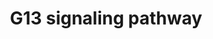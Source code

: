 ---
annotations:
- id: PW:0000230
  parent: signaling pathway
  type: Pathway Ontology
  value: G protein mediated signaling pathway via Galpha12/Galpha13 family
authors:
- A.Chow
- MaintBot
- Thomas
- Christine Chichester
- Khanspers
- Egonw
- Eweitz
citedin:
- link: PMC7339012
description: 'The G13 subunit is an alpha unit of heterotrimeric G proteins that regulates
  cell processes through the use of guanine nucleotide exchange factors. G13 regulates
  actin cytoskeletal remodeling in cells and is essential for receptor tyrosine kinase-induced
  migration of fibroblast and endothelial cells.  Source: [[wikipedia:G12/G13_alpha_subunits|Wikipedia]]'
last-edited: 2021-05-14
organisms:
- Mus musculus
redirect_from:
- /index.php/Pathway:WP298
- /instance/WP298
revision: null
schema-jsonld:
- '@context': https://schema.org/
  '@id': https://wikipathways.github.io/pathways/WP298.html
  '@type': Dataset
  creator:
    '@type': Organization
    name: WikiPathways
  description: 'The G13 subunit is an alpha unit of heterotrimeric G proteins that
    regulates cell processes through the use of guanine nucleotide exchange factors.
    G13 regulates actin cytoskeletal remodeling in cells and is essential for receptor
    tyrosine kinase-induced migration of fibroblast and endothelial cells.  Source:
    [[wikipedia:G12/G13_alpha_subunits|Wikipedia]]'
  keywords:
  - Arhgdib
  - Arhgdig
  - Arhgef1
  - Calm1
  - Cdc42
  - Cfl1
  - Cfl2
  - Cit
  - Diap1
  - Gna13
  - Iqgap1
  - Iqgap2
  - Limk1
  - Map3k4
  - Mapk10
  - Mybph
  - Myl1
  - Pak3
  - Pfn1
  - Pik3ca
  - Pik3cb
  - Pik3cd
  - Pik3r2
  - Pip4k2a
  - Pkn1
  - Ppp1cb
  - Rac1
  - Rhoa
  - Rhpn2
  - Rock1
  - Rock2
  - Rps6kb1
  - Rtkn
  - Sh3rf1
  - Sra1
  - Tnk2
  - Was
  - Wasl
  license: CC0
  name: G13 signaling pathway
seo: CreativeWork
title: G13 signaling pathway
wpid: WP298
---